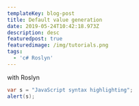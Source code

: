 ```yaml
---
templateKey: blog-post
title: Default value generation
date: 2019-05-24T10:42:18.973Z
description: desc
featuredpost: true
featuredimage: /img/tutorials.png
tags:
  - 'c# Roslyn'
---
```

with Roslyn

```csharp
var s = "JavaScript syntax highlighting";
alert(s);
```
